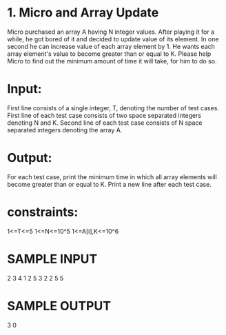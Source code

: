# 1. Micro and Array Update
Micro purchased an array A having N integer values. After playing it for a while, he got
bored of it and decided to update value of its element. In one second he can increase
value of each array element by 1. He wants each array element's value to become greater
than or equal to K. Please help Micro to find out the minimum amount of time it will take,
for him to do so.

# Input:
First line consists of a single integer, T, denoting the number of test cases.
First line of each test case consists of two space separated integers denoting N and K.
Second line of each test case consists of N space separated integers denoting the array
A.

# Output:
For each test case, print the minimum time in which all array elements will become
greater than or equal to K. Print a new line after each test case.

# constraints:
1<=T<=5
1<=N<=10^5
1<=A[i],K<=10^6

# SAMPLE INPUT
2
3 4
1 2 5
3 2
2 5 5

# SAMPLE OUTPUT
3 
0
